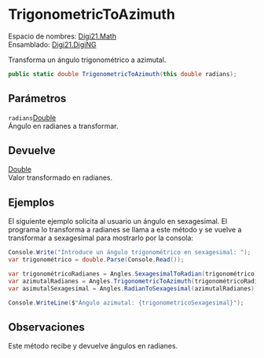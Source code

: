 # TrigonometricToAzimuth

Espacio de nombres: [Digi21.Math](../../../)  
Ensamblado: [Digi21.DigiNG](../../../../)

Transforma un ángulo trigonométrico a azimutal.

```csharp
public static double TrigonometricToAzimuth(this double radians);
```

## Parámetros

`radians`[Double](https://docs.microsoft.com/en-us/dotnet/api/system.double?view=net-5.0)  
Ángulo en radianes a transformar.

## Devuelve

[Double](https://docs.microsoft.com/en-us/dotnet/api/system.double?view=net-5.0)  
Valor transformado en radianes.

## Ejemplos

El siguiente ejemplo solicita al usuario un ángulo en sexagesimal. El programa lo transforma a radianes se llama a este método y se vuelve a transformar a sexagesimal para mostrarlo por la consola:

```csharp
Console.Write("Introduce un ángulo trigonométrico en sexagesimal: ");
var trigonométrico = double.Parse(Console.Read());

var trigonométricoRadianes = Angles.SexagesimalToRadian(trigonométrico);
var azimutalRadianes = Angles.TrigonometricToAzimuth(trigonométricoRadianes);
var asimutalSexagesimal = Angles.RadianToSexagesimal(azimutalRadianes));

Console.WriteLine($"Ángulo azimutal: {trigonometricoSexagesimal}");
```

## Observaciones

Este método recibe y devuelve ángulos en radianes.

